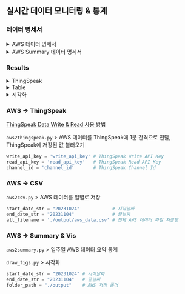 ## 실시간 데이터 모니터링 & 통계

### 데이터 명세서

<details>
<summary>AWS 데이터 명세서</summary>

| 구분       | 단위                  |
|----------|---------------------|
| datetime | YYYY-MM-DD hh:mm:ss |
| 온도       | ℃                   |
| 습도       | %                   |
| 일사       | W/m^2               |
| 풍향       | degree              |
| 강우       | mm                  |
| 최대순간풍속(60초 중 최고값)  | m/s                 |
| 배터리전압(최저값)         |  V                  |
</details>

<details>
<summary>AWS Summary 데이터 명세서</summary>

| 구분   | 단위    | 설명                                            |
|------|-------|-----------------------------------------------|
| 평균기온 | ℃     | 일 평균 기온                                       |
| 최고기온 | ℃     | 일 최고 기온                                       |
| 최저기온 | ℃     | 일 최저 기온                                       |
| 강수량  | mm    | 일 총 강수량                                       |
| 최대일사 | W/m^2 | 일 최대 일사량                                      |
| 일교차  | ℃     | 일 최고 기온 - 일 최고 기온                             |
| 강수계급 | -     | 강수량에 따라 5개 단계로 구분                             |
| 풍향계급 | -     | 풍향에 따라 16개 방향으로 구분                            |
| 적산온도 | ℃     | 생육일수의 일평균기온을 적산                               |
| 강수일수 | 일     | 생육일수의 일평균기온을 적산                               |
| 폭염일수 | 일     | 생육일수의 일평균기온을 적산                               |
| 한파일수 | 일     | 생육일수의 일평균기온을 적산                               |
| 체감온도 | ℃     | 간이 느끼는 더위나 추위를 수량적으로 나타낸 것                    |
| 실효습도 | %     | 수일 전부터의 상대습도에 경과 시간에 따른 가중치를 주어서 건조도를 나타내는 지수 |
</details>


### Results
<details>
<summary>ThingSpeak</summary>

![그림1](https://github.com/jungjae0/LEC-AgProgramming/assets/93760723/9fc123f1-2536-4032-aced-b018fb6d2c4c)

</details>

<details>
<summary>Table</summary>

1. 기상 통계

| 날짜       |   평균기온 |   최고기온 |   최저기온 |   강수량 |   최대일사 |   일교차 | 강수일수   | 폭염일수   | 한파일수   | 강수계급               |   적산온도 | 체감온도   |   실효습도 |
|:-----------|-----------:|-----------:|-----------:|---------:|-----------:|---------:|:-----------|:-----------|:-----------|:-----------------------|-----------:|:-----------|-----------:|
| 2023-10-29 |      16.41 |      26.23 |       9.91 |      0   |     684.37 |    16.32 | -          | -          | -          | 무강수                 |      11.41 | -          |    20.7797 |
| 2023-10-30 |      16.47 |      25.5  |      10.83 |      0   |     646.22 |    14.67 | -          | -          | -          | 무강수                 |      22.88 | -          |    36.3461 |
| 2023-10-31 |      16.08 |      26.73 |       9.57 |      0   |     640.5  |    17.16 | -          | -          | -          | 무강수                 |      33.96 | -          |    46.5286 |
| 2023-11-01 |      19.05 |      27.57 |      11.73 |      0   |     565.35 |    15.84 | -          | -          | -          | 무강수                 |      48.01 | -          |    53.0555 |
| 2023-11-02 |      20.98 |      30.43 |      14.49 |      0   |     634.01 |    15.94 | -          | -          | -          | 무강수                 |      63.99 | -          |    55.0995 |
| 2023-11-03 |      19.93 |      28.46 |      13.8  |      0   |     735.87 |    14.66 | -          | -          | -          | 무강수                 |      78.92 | -          |    55.7323 |
| 2023-11-04 |      20.05 |      24.88 |      17.32 |      6.6 |     510.41 |     7.56 | 1          | -          | -          | 1.0mm 이상 10.0mm 미만 |      93.98 | -          |    60.6541 |

2. 풍향 계급

| date       |   남 |   남남동 |   남남서 |   남동 |   남서 |   동 |   동남동 |   동북동 |   북동 |   북북동 |   북북서 |   북서 |   서 |   서남서 |   서북서 |
|:-----------|-----:|---------:|---------:|-------:|-------:|-----:|---------:|---------:|-------:|---------:|---------:|-------:|-----:|---------:|---------:|
| 2023-10-29 |    3 |        5 |        5 |      0 |      2 |    1 |        0 |        6 |      1 |        0 |        0 |      0 |    0 |        1 |        0 |
| 2023-10-30 |    4 |        8 |        5 |      1 |      3 |    0 |        0 |        1 |      0 |        0 |        0 |      0 |    0 |        2 |        0 |
| 2023-10-31 |    4 |        1 |        7 |      1 |      2 |    1 |        2 |        4 |      0 |        0 |        0 |      0 |    0 |        2 |        0 |
| 2023-11-01 |    3 |        4 |        3 |      0 |      3 |    1 |        0 |        0 |      0 |        0 |        1 |      2 |    2 |        4 |        1 |
| 2023-11-02 |    9 |        4 |        2 |      0 |      0 |    1 |        0 |        0 |      0 |        0 |        0 |      0 |    7 |        1 |        0 |
| 2023-11-03 |    7 |        4 |        5 |      0 |      1 |    0 |        1 |        1 |      0 |        2 |        0 |      0 |    1 |        2 |        0 |
| 2023-11-04 |    4 |        4 |        2 |      1 |      2 |    4 |        3 |        1 |      0 |        0 |        0 |      0 |    1 |        2 |        0 |

3. 날짜

| 구분          | 날짜       |     값 |
|:--------------|:-----------|-------:|
| 최고 평균기온 | 2023-11-02 |  20.98 |
| 최저 평균기온 | 2023-10-31 |  16.08 |
| 최고 최고기온 | 2023-11-04 |  24.88 |
| 최저 최저기온 | 2023-10-31 |   9.57 |
| 강수일        | 2023-11-04 | nan    |

</details>


<details>
<summary>시각화</summary>

![그림2](https://github.com/jungjae0/LEC-AgProgramming/assets/93760723/131aefa9-1d3a-47b7-850b-e3410172eeaf)


</details>

### AWS → ThingSpeak

[ThingSpeak Data Write & Read 사용 방법](https://docs.google.com/document/d/1zvf_lpqmNLEhlzbh6U8FJ6flC6GFANtNqWIK6bju5l4/edit?usp=sharing)

```aws2thingspeak.py``` > AWS 데이터를 ThingSpeak에 1분 간격으로 전달, ThingSpeak에 저장된 값 불러오기
```python
write_api_key = 'write_api_key' # ThingSpeak Write API Key
read_api_key = 'read_api_key'   # ThingSpeak Read API Key
channel_id = 'channel_id'       # ThingSpeak Channel Id
```

### AWS → CSV
```aws2csv.py``` > AWS 데이터를 일별로 저장
```python
start_date_str = "20231024"            # 시작날짜
end_date_str = "20231104"              # 끝날짜
all_filename = './output/aws_data.csv' # 전체 AWS 데이터 파일 저장명
```

### AWS → Summary & Vis
```aws2summary.py``` > 일주일 AWS 데이터 요약 통계

```draw_figs.py``` > 시각화

```python
start_date_str = "20231024" # 시작날짜
end_date_str = "20231104"   # 끝날짜
folder_path = "./output"    # AWS 저장 폴더
```
